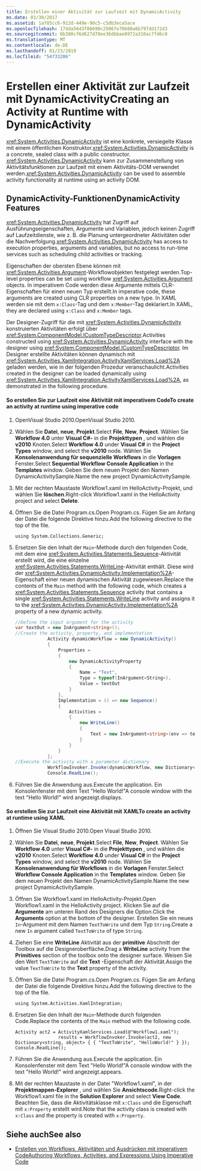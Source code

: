 ```yaml
---
title: Erstellen einer Aktivität zur Laufzeit mit DynamicActivity
ms.date: 03/30/2017
ms.assetid: 1af85cc6-912d-449e-90c5-c5db3eca5ace
ms.openlocfilehash: 17dda5643f86690c25067e70680a6b797dd172d3
ms.sourcegitcommit: 6b308cf6d627d78ee36dbbae8972a310ac7fd6c8
ms.translationtype: MT
ms.contentlocale: de-DE
ms.lasthandoff: 01/23/2019
ms.locfileid: "54733206"
---
```

# <a name="creating-an-activity-at-runtime-with-dynamicactivity"></a><span data-ttu-id="8e36b-102">Erstellen einer Aktivität zur Laufzeit mit DynamicActivity</span><span class="sxs-lookup"><span data-stu-id="8e36b-102">Creating an Activity at Runtime with DynamicActivity</span></span>
<span data-ttu-id="8e36b-103"><xref:System.Activities.DynamicActivity> ist eine konkrete, versiegelte Klasse mit einem öffentlichen Konstruktor.</span><span class="sxs-lookup"><span data-stu-id="8e36b-103"><xref:System.Activities.DynamicActivity> is a concrete, sealed class with a public constructor.</span></span> <span data-ttu-id="8e36b-104"><xref:System.Activities.DynamicActivity> kann zur Zusammenstellung von Aktivitätsfunktionen zur Laufzeit mit einem Aktivitäts-DOM verwendet werden.</span><span class="sxs-lookup"><span data-stu-id="8e36b-104"><xref:System.Activities.DynamicActivity> can be used to assemble activity functionality at runtime using an activity DOM.</span></span>  
  
## <a name="dynamicactivity-features"></a><span data-ttu-id="8e36b-105">DynamicActivity-Funktionen</span><span class="sxs-lookup"><span data-stu-id="8e36b-105">DynamicActivity Features</span></span>  
 <span data-ttu-id="8e36b-106"><xref:System.Activities.DynamicActivity> hat Zugriff auf Ausführungseigenschaften, Argumente und Variablen, jedoch keinen Zugriff auf Laufzeitdienste, wie z. B. die Planung untergeordneter Aktivitäten oder die Nachverfolgung.</span><span class="sxs-lookup"><span data-stu-id="8e36b-106"><xref:System.Activities.DynamicActivity> has access to execution properties, arguments and variables, but no access to run-time services such as scheduling child activities or tracking.</span></span>  
  
 <span data-ttu-id="8e36b-107">Eigenschaften der obersten Ebene können mit <xref:System.Activities.Argument>-Workflowobjekten festgelegt werden.</span><span class="sxs-lookup"><span data-stu-id="8e36b-107">Top-level properties can be set using workflow <xref:System.Activities.Argument> objects.</span></span> <span data-ttu-id="8e36b-108">In imperativem Code werden diese Argumente mittels CLR-Eigenschaften für einen neuen Typ erstellt.</span><span class="sxs-lookup"><span data-stu-id="8e36b-108">In imperative code, these arguments are created using CLR properties on a new type.</span></span> <span data-ttu-id="8e36b-109">In XAML werden sie mit dem `x:Class`-Tag und dem `x:Member`-Tag deklariert.</span><span class="sxs-lookup"><span data-stu-id="8e36b-109">In XAML, they are declared using `x:Class` and `x:Member` tags.</span></span>  
  
 <span data-ttu-id="8e36b-110">Der Designer-Zugriff für die mit <xref:System.Activities.DynamicActivity> konstruierten Aktivitäten erfolgt über <xref:System.ComponentModel.ICustomTypeDescriptor>.</span><span class="sxs-lookup"><span data-stu-id="8e36b-110">Activities constructed using <xref:System.Activities.DynamicActivity> interface with the designer using <xref:System.ComponentModel.ICustomTypeDescriptor>.</span></span> <span data-ttu-id="8e36b-111">Im Designer erstellte Aktivitäten können dynamisch mit <xref:System.Activities.XamlIntegration.ActivityXamlServices.Load%2A> geladen werden, wie in der folgenden Prozedur veranschaulicht.</span><span class="sxs-lookup"><span data-stu-id="8e36b-111">Activities created in the designer can be loaded dynamically using <xref:System.Activities.XamlIntegration.ActivityXamlServices.Load%2A>, as demonstrated in the following procedure.</span></span>  
  
#### <a name="to-create-an-activity-at-runtime-using-imperative-code"></a><span data-ttu-id="8e36b-112">So erstellen Sie zur Laufzeit eine Aktivität mit imperativem Code</span><span class="sxs-lookup"><span data-stu-id="8e36b-112">To create an activity at runtime using imperative code</span></span>  
  
1.  <span data-ttu-id="8e36b-113">OpenVisual Studio 2010.</span><span class="sxs-lookup"><span data-stu-id="8e36b-113">OpenVisual Studio 2010.</span></span>  
  
2.  <span data-ttu-id="8e36b-114">Wählen Sie **Datei**, **neue**, **Projekt**.</span><span class="sxs-lookup"><span data-stu-id="8e36b-114">Select **File**, **New**, **Project**.</span></span> <span data-ttu-id="8e36b-115">Wählen Sie **Workflow 4.0** unter **Visual C#-** in die **Projekttypen** , und wählen die **v2010** Knoten.</span><span class="sxs-lookup"><span data-stu-id="8e36b-115">Select **Workflow 4.0** under **Visual C#** in the **Project Types** window, and select the **v2010** node.</span></span> <span data-ttu-id="8e36b-116">Wählen Sie **Konsolenanwendung für sequenzielle Workflows** in die **Vorlagen** Fenster.</span><span class="sxs-lookup"><span data-stu-id="8e36b-116">Select **Sequential Workflow Console Application** in the **Templates** window.</span></span> <span data-ttu-id="8e36b-117">Geben Sie dem neuen Projekt den Namen DynamicActivitySample.</span><span class="sxs-lookup"><span data-stu-id="8e36b-117">Name the new project DynamicActivitySample.</span></span>  
  
3.  <span data-ttu-id="8e36b-118">Mit der rechten Maustaste Workflow1.xaml im HelloActivity-Projekt, und wählen Sie **löschen**.</span><span class="sxs-lookup"><span data-stu-id="8e36b-118">Right-click Workflow1.xaml in the HelloActivity project and select **Delete**.</span></span>  
  
4.  <span data-ttu-id="8e36b-119">Öffnen Sie die Datei Program.cs.</span><span class="sxs-lookup"><span data-stu-id="8e36b-119">Open Program.cs.</span></span> <span data-ttu-id="8e36b-120">Fügen Sie am Anfang der Datei die folgende Direktive hinzu.</span><span class="sxs-lookup"><span data-stu-id="8e36b-120">Add the following directive to the top of the file.</span></span>  
  
    ```  
    using System.Collections.Generic;  
    ```  
  
5.  <span data-ttu-id="8e36b-121">Ersetzen Sie den Inhalt der `Main`-Methode durch den folgenden Code, mit dem eine <xref:System.Activities.Statements.Sequence>-Aktivität erstellt wird, die eine einzelne <xref:System.Activities.Statements.WriteLine>-Aktivität enthält. Diese wird der <xref:System.Activities.DynamicActivity.Implementation%2A>-Eigenschaft einer neuen dynamischen Aktivität zugewiesen.</span><span class="sxs-lookup"><span data-stu-id="8e36b-121">Replace the contents of the `Main` method with the following code, which creates a <xref:System.Activities.Statements.Sequence> activity that contains a single <xref:System.Activities.Statements.WriteLine> activity and assigns it to the <xref:System.Activities.DynamicActivity.Implementation%2A> property of a new dynamic activity.</span></span>  
  
    ```csharp  
    //Define the input argument for the activity  
    var textOut = new InArgument<string>();  
    //Create the activity, property, and implementation  
                Activity dynamicWorkflow = new DynamicActivity()  
                {  
                    Properties =   
                    {  
                        new DynamicActivityProperty  
                        {  
                            Name = "Text",  
                            Type = typeof(InArgument<String>),  
                            Value = textOut  
                        }  
                    },  
                    Implementation = () => new Sequence()  
                    {  
                        Activities =   
                        {  
                            new WriteLine()  
                            {  
                                Text = new InArgument<string>(env => textOut.Get(env))  
                            }  
                        }  
                    }  
                };  
    //Execute the activity with a parameter dictionary  
                WorkflowInvoker.Invoke(dynamicWorkflow, new Dictionary<string, object> { { "Text", "Hello World!" } });  
                Console.ReadLine();  
    ```  
  
6.  <span data-ttu-id="8e36b-122">Führen Sie die Anwendung aus.</span><span class="sxs-lookup"><span data-stu-id="8e36b-122">Execute the application.</span></span> <span data-ttu-id="8e36b-123">Ein Konsolenfenster mit dem Text "Hello World!"</span><span class="sxs-lookup"><span data-stu-id="8e36b-123">A console window with the text "Hello World!"</span></span> <span data-ttu-id="8e36b-124">wird angezeigt.</span><span class="sxs-lookup"><span data-stu-id="8e36b-124">displays.</span></span>  
  
#### <a name="to-create-an-activity-at-runtime-using-xaml"></a><span data-ttu-id="8e36b-125">So erstellen Sie zur Laufzeit eine Aktivität mit XAML</span><span class="sxs-lookup"><span data-stu-id="8e36b-125">To create an activity at runtime using XAML</span></span>  
  
1.  <span data-ttu-id="8e36b-126">Öffnen Sie Visual Studio 2010.</span><span class="sxs-lookup"><span data-stu-id="8e36b-126">Open Visual Studio 2010.</span></span>  
  
2.  <span data-ttu-id="8e36b-127">Wählen Sie **Datei**, **neue**, **Projekt**.</span><span class="sxs-lookup"><span data-stu-id="8e36b-127">Select **File**, **New**, **Project**.</span></span> <span data-ttu-id="8e36b-128">Wählen Sie **Workflow 4.0** unter **Visual C#-** in die **Projekttypen** , und wählen die **v2010** Knoten.</span><span class="sxs-lookup"><span data-stu-id="8e36b-128">Select **Workflow 4.0** under **Visual C#** in the **Project Types** window, and select the **v2010** node.</span></span> <span data-ttu-id="8e36b-129">Wählen Sie **Konsolenanwendung für Workflows** in die **Vorlagen** Fenster.</span><span class="sxs-lookup"><span data-stu-id="8e36b-129">Select  **Workflow Console Application** in the **Templates** window.</span></span> <span data-ttu-id="8e36b-130">Geben Sie dem neuen Projekt den Namen DynamicActivitySample.</span><span class="sxs-lookup"><span data-stu-id="8e36b-130">Name the new project DynamicActivitySample.</span></span>  
  
3.  <span data-ttu-id="8e36b-131">Öffnen Sie Workflow1.xaml im HelloActivity-Projekt.</span><span class="sxs-lookup"><span data-stu-id="8e36b-131">Open Workflow1.xaml in the HelloActivity project.</span></span> <span data-ttu-id="8e36b-132">Klicken Sie auf die **Argumente** am unteren Rand des Designers die Option.</span><span class="sxs-lookup"><span data-stu-id="8e36b-132">Click the **Arguments** option at the bottom of the designer.</span></span> <span data-ttu-id="8e36b-133">Erstellen Sie ein neues `In`-Argument mit dem Namen `TextToWrite` und dem Typ `String`.</span><span class="sxs-lookup"><span data-stu-id="8e36b-133">Create a new `In` argument called `TextToWrite` of type `String`.</span></span>  
  
4.  <span data-ttu-id="8e36b-134">Ziehen Sie eine **WriteLine** Aktivität aus der **primitive** Abschnitt der Toolbox auf die Designeroberfläche.</span><span class="sxs-lookup"><span data-stu-id="8e36b-134">Drag a **WriteLine** activity from the **Primitives** section of the toolbox onto the designer surface.</span></span> <span data-ttu-id="8e36b-135">Weisen Sie den Wert `TextToWrite` auf die **Text** -Eigenschaft der Aktivität.</span><span class="sxs-lookup"><span data-stu-id="8e36b-135">Assign the value `TextToWrite` to the **Text** property of the activity.</span></span>  
  
5.  <span data-ttu-id="8e36b-136">Öffnen Sie die Datei Program.cs.</span><span class="sxs-lookup"><span data-stu-id="8e36b-136">Open Program.cs.</span></span> <span data-ttu-id="8e36b-137">Fügen Sie am Anfang der Datei die folgende Direktive hinzu.</span><span class="sxs-lookup"><span data-stu-id="8e36b-137">Add the following directive to the top of the file.</span></span>  
  
    ```  
    using System.Activities.XamlIntegration;  
    ```  
  
6.  <span data-ttu-id="8e36b-138">Ersetzen Sie den Inhalt der `Main`-Methode durch folgenden Code.</span><span class="sxs-lookup"><span data-stu-id="8e36b-138">Replace the contents of the `Main` method with the following code.</span></span>  
  
    ```  
    Activity act2 = ActivityXamlServices.Load(@"Workflow1.xaml");  
                    results = WorkflowInvoker.Invoke(act2, new Dictionary<string, object> { { "TextToWrite", "HelloWorld!" } });  
    Console.ReadLine();  
    ```  
  
7.  <span data-ttu-id="8e36b-139">Führen Sie die Anwendung aus.</span><span class="sxs-lookup"><span data-stu-id="8e36b-139">Execute the application.</span></span> <span data-ttu-id="8e36b-140">Ein Konsolenfenster mit dem Text "Hello World!"</span><span class="sxs-lookup"><span data-stu-id="8e36b-140">A console window with the text "Hello World!"</span></span> <span data-ttu-id="8e36b-141">wird angezeigt.</span><span class="sxs-lookup"><span data-stu-id="8e36b-141">appears.</span></span>  
  
8.  <span data-ttu-id="8e36b-142">Mit der rechten Maustaste in der Datei "Workflow1.xaml", in der **Projektmappen-Explorer** , und wählen Sie **Ansichtscode**.</span><span class="sxs-lookup"><span data-stu-id="8e36b-142">Right-click the Workflow1.xaml file in the **Solution Explorer** and select **View Code**.</span></span> <span data-ttu-id="8e36b-143">Beachten Sie, dass die Aktivitätsklasse mit `x:Class` und die Eigenschaft mit `x:Property` erstellt wird.</span><span class="sxs-lookup"><span data-stu-id="8e36b-143">Note that the activity class is created with `x:Class` and the property is created with `x:Property`.</span></span>  
  
## <a name="see-also"></a><span data-ttu-id="8e36b-144">Siehe auch</span><span class="sxs-lookup"><span data-stu-id="8e36b-144">See also</span></span>

- [<span data-ttu-id="8e36b-145">Erstellen von Workflows, Aktivitäten und Ausdrücken mit imperativem Code</span><span class="sxs-lookup"><span data-stu-id="8e36b-145">Authoring Workflows, Activities, and Expressions Using Imperative Code</span></span>](../../../docs/framework/windows-workflow-foundation/authoring-workflows-activities-and-expressions-using-imperative-code.md)
